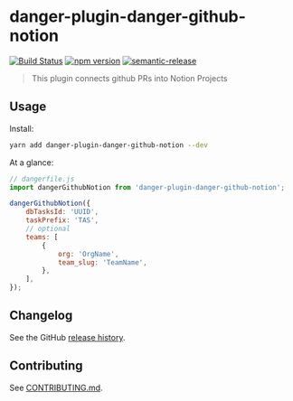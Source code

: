 # danger-plugin-danger-github-notion

[![Build Status](https://travis-ci.org/rafaelugolini/danger-plugin-danger-github-notion.svg?branch=master)](https://travis-ci.org/rafaelugolini/danger-plugin-danger-github-notion)
[![npm version](https://badge.fury.io/js/danger-plugin-danger-github-notion.svg)](https://badge.fury.io/js/danger-plugin-danger-github-notion)
[![semantic-release](https://img.shields.io/badge/%20%20%F0%9F%93%A6%F0%9F%9A%80-semantic--release-e10079.svg)](https://github.com/semantic-release/semantic-release)

> This plugin connects github PRs into Notion Projects

## Usage

Install:

```sh
yarn add danger-plugin-danger-github-notion --dev
```

At a glance:

```js
// dangerfile.js
import dangerGithubNotion from 'danger-plugin-danger-github-notion';

dangerGithubNotion({
    dbTasksId: 'UUID',
    taskPrefix: 'TAS',
    // optional
    teams: [
        {
            org: 'OrgName',
            team_slug: 'TeamName',
        },
    ],
});
```

## Changelog

See the GitHub [release history](https://github.com/rafaelugolini/danger-plugin-danger-github-notion/releases).

## Contributing

See [CONTRIBUTING.md](CONTRIBUTING.md).

